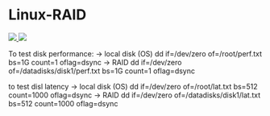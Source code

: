# Linux-RAID

<a href="https://portal.azure.com/#create/Microsoft.Template/uri/https:%2F%2Fraw.githubusercontent.com%2Fjuliosene%2FLinux-RAID%2Fmaster%2FLinuxVirtualMachine-RAID.json" target="_blank">
    <img src="http://azuredeploy.net/deploybutton.png"/>
</a>
<a href="http://armviz.io/#/?load=https:%2F%2Fraw.githubusercontent.com%2Fjuliosene%2FLinux-RAID%2Fmaster%2FLinuxVirtualMachine-RAID.json" target="_blank">
    <img src="http://armviz.io/visualizebutton.png"/>
</a>

To test disk performance:
-> local disk (OS)
dd if=/dev/zero of=/root/perf.txt bs=1G count=1 oflag=dsync 
-> RAID
dd if=/dev/zero of=/datadisks/disk1/perf.txt bs=1G count=1 oflag=dsync

to test disl latency
-> local disk (OS)
dd if=/dev/zero of=/root/lat.txt bs=512 count=1000 oflag=dsync
-> RAID
dd if=/dev/zero of=/datadisks/disk1/lat.txt bs=512 count=1000 oflag=dsync
